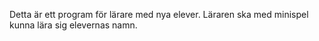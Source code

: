 Detta är ett program för lärare med nya elever. Läraren ska med minispel kunna lära sig elevernas namn.
